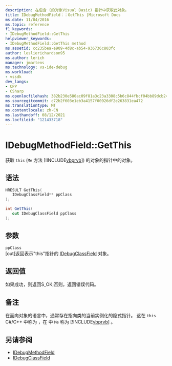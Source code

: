 ```yaml
---
description: 在包含 (的对象Visual Basic) 指针中获取此对象。
title: IDebugMethodField：：GetThis |Microsoft Docs
ms.date: 11/04/2016
ms.topic: reference
f1_keywords:
- IDebugMethodField::GetThis
helpviewer_keywords:
- IDebugMethodField::GetThis method
ms.assetid: cc235bea-e909-4d8c-ab54-936736c803fc
author: leslierichardson95
ms.author: lerich
manager: jmartens
ms.technology: vs-ide-debug
ms.workload:
- vssdk
dev_langs:
- CPP
- CSharp
ms.openlocfilehash: 382b230e580ac09f81a3c23a3308c5b6c844fbcf04bb89dcb240001f7759b98f
ms.sourcegitcommit: c72b2f603e1eb3a4157f00926df2e263831ea472
ms.translationtype: MT
ms.contentlocale: zh-CN
ms.lasthandoff: 08/12/2021
ms.locfileid: "121433718"
---
```

# <a name="idebugmethodfieldgetthis"></a>IDebugMethodField::GetThis
获取 `this` (`Me` 方法 [!INCLUDE[vbprvb](../../../code-quality/includes/vbprvb_md.md)]) 的对象的指针中的对象。

## <a name="syntax"></a>语法

```cpp
HRESULT GetThis( 
   IDebugClassField** ppClass
);
```

```csharp
int GetThis(
   out IDebugClassField ppClass
);
```

## <a name="parameters"></a>参数
`ppClass`\
[out]返回表示"this"指针的 [IDebugClassField](../../../extensibility/debugger/reference/idebugclassfield.md) 对象。

## <a name="return-value"></a>返回值
 如果成功，则返回S_OK;否则，返回错误代码。

## <a name="remarks"></a>备注
 在面向对象的语言中，通常存在指向类的当前实例化的隐式指针。 这在 `this` C#/C++ 中称为 ，在 中 `Me` 称为 [!INCLUDE[vbprvb](../../../code-quality/includes/vbprvb_md.md)] 。

## <a name="see-also"></a>另请参阅
- [IDebugMethodField](../../../extensibility/debugger/reference/idebugmethodfield.md)
- [IDebugClassField](../../../extensibility/debugger/reference/idebugclassfield.md)
